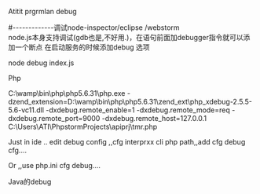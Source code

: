 Atitit prgrmlan debug 


#-------------调试node-inspector/eclipse /webstorm    
node.js本身支持调试(gdb也是,不好用.)，在语句前面加debugger指令就可以添加一个断点
在启动服务的时候添加debug 选项

node debug index.js


Php

C:\wamp\bin\php\php5.6.31\php.exe -dzend_extension=D:\wamp\bin\php\php5.6.31\zend_ext\php_xdebug-2.5.5-5.6-vc11.dll -dxdebug.remote_enable=1 -dxdebug.remote_mode=req -dxdebug.remote_port=9000 -dxdebug.remote_host=127.0.0.1 C:\Users\ATI\PhpstormProjects\apiprj\tmr.php


Just in  ide  ..  edit debug config ,,cfg interprxx cli php path,,add cfg debug cfg....


Or ,,use php.ini cfg debug....


Java的debug
